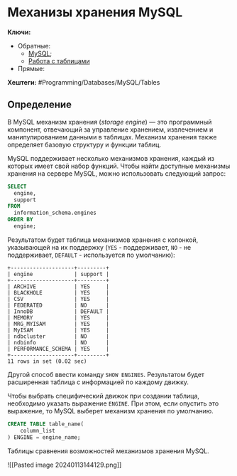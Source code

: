 
# Механизы хранения MySQL

**Ключи:**
- Обратные:
	- [MySQL](MySQL);
	- [Работа с таблицами](mysql-table-management)
- Прямые:

**Хештеги:** #Programming/Databases/MySQL/Tables

## Определение

В MySQL механизм хранения (*storage engine*) — это программный компонент, отвечающий за управление хранением, извлечением и манипулированием данными в таблицах. Механизм хранения также определяет базовую структуру и функции таблиц.

MySQL поддерживает несколько механизмов хранения, каждый из которых имеет свой набор функций. Чтобы найти доступные механизмы хранения на сервере MySQL, можно использовать следующий запрос:

```sql
SELECT 
  engine, 
  support 
FROM 
  information_schema.engines 
ORDER BY 
  engine;
```

Результатом будет таблица механизмов хранения с колонкой, указывающей на их поддержку (`YES` - поддерживает, `NO` - не поддерживает, `DEFAULT` - используется по умолчанию):

```shell
+--------------------+---------+
| engine             | support |
+--------------------+---------+
| ARCHIVE            | YES     |
| BLACKHOLE          | YES     |
| CSV                | YES     |
| FEDERATED          | NO      |
| InnoDB             | DEFAULT |
| MEMORY             | YES     |
| MRG_MYISAM         | YES     |
| MyISAM             | YES     |
| ndbcluster         | NO      |
| ndbinfo            | NO      |
| PERFORMANCE_SCHEMA | YES     |
+--------------------+---------+
11 rows in set (0.02 sec)

```

Другой способ ввести команду `SHOW ENGINES`. Результатом будет расширенная таблица с информацией по каждому движку.

Чтобы выбрать специфический движок при создании таблица, необходимо указать выражение `ENGINE`. При этом, если опустить это выражение, то MySQL выберет механизм хранения по умолчанию.

```sql
CREATE TABLE table_name(
    column_list
) ENGINE = engine_name;
```

Таблицы сравнения возможностей механизмов хранения MySQL.

![[Pasted image 20240113144129.png]]